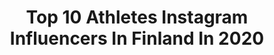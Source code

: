 ---
title: Top 10 Athletes Instagram Influencers In Finland In 2020
description: >-
  Find top athletes Instagram influencers in Finland in 2020. Most popular hashtags: #athlete #yleisurheilu #roadtoparis #season2020.
platform: Instagram
profiles:
  - username: "ilkkaherola"
    fullname: >-
      Ilkka Herola
    location: "Finland"
    followers: 6999
    engagement: 2032
    commentsToLikes: 0.037152
    avatar: "https://scontent-amt2-1.cdninstagram.com/v/t51.2885-19/s320x320/74470451_786542775099570_4609345763762241536_n.jpg?_nc_ht=scontent-amt2-1.cdninstagram.com&_nc_ohc=QdEz5J8KB6kAX-ZGmj9&oh=934d8157a1a12a078171cf5d34c6320a&oe=5EBA05C3"
    verified: false
    hashtags: "#haltiworld, #ncteamfin, #swixsport, #julboathlete"
  - username: "lottaharala"
    fullname: >-
      Lotta Harala
    location: "Finland"
    followers: 36939
    engagement: 635
    commentsToLikes: 0.037378
    avatar: "https://scontent-lhr8-1.cdninstagram.com/v/t51.2885-19/s320x320/32121767_364304070725640_5418119527579779072_n.jpg?_nc_ht=scontent-lhr8-1.cdninstagram.com&_nc_ohc=kTyjCA5LRFkAX-07NL3&oh=5250248b5a40ad5eaa2389695a474b5c&oe=5EB8A2A1"
    verified: true
    hashtags: "#hurdles, #tampereenpyrint, #nationals, #stepbystep"
  - username: "fitsher"
    fullname: >-
      Sherko ᴇʟɪᴀssi IFBB ELITE PRO
    location: "Finland"
    followers: 32457
    engagement: 252
    commentsToLikes: 0.161137
    avatar: "https://scontent-lhr8-1.cdninstagram.com/v/t51.2885-19/s320x320/91052076_504276167142680_8893096542215340032_n.jpg?_nc_ht=scontent-lhr8-1.cdninstagram.com&_nc_ohc=kiah-GkxpVUAX-ztQpS&oh=c0e57c285a9e154d5f303dfee236a1de&oe=5EBA12AD"
    verified: false
    hashtags: "#elitepro, #finland, #gohard, #noccofinland"
  - username: "juhapuhtimaki"
    fullname: >-
      Juha Puhtimäki ⚾ Urheilija
    location: "Finland"
    followers: 6861
    engagement: 1792
    commentsToLikes: 0.022762
    avatar: "https://scontent-ams4-1.cdninstagram.com/v/t51.2885-19/s320x320/83607799_475917523085064_2426541073519083520_n.jpg?_nc_ht=scontent-ams4-1.cdninstagram.com&_nc_ohc=ZMfIiyQSZDEAX8TM7el&oh=50c8c6014a025f3ccd4dcd2dca6c6392&oe=5EB7813A"
    verified: false
    hashtags: "#arvonta, #superpesis, #suomi, #fanclothing"
  - username: "pernillabockerman"
    fullname: >-
      PERNILLA FANNY MATILDA
    location: "Finland"
    followers: 199402
    engagement: 607
    commentsToLikes: 0.014309
    avatar: "https://scontent-atl3-1.cdninstagram.com/v/t51.2885-19/s320x320/62471638_3379076162118511_2980938256700407808_n.jpg?_nc_ht=scontent-atl3-1.cdninstagram.com&_nc_ohc=FnfGMsyVyG8AX9wvdLE&oh=b0c7caaaf71d88ab5ed59745aff1a7f5&oe=5EBB2569"
    verified: false
    hashtags: "#workout, #treeni, #arabiaofficial, #pappasflicka"
  - username: "reettahurske"
    fullname: >-
      Reetta Hurske
    location: "Finland"
    followers: 11527
    engagement: 1537
    commentsToLikes: 0.011973
    avatar: "https://scontent-lht6-1.cdninstagram.com/v/t51.2885-19/s320x320/87310138_1248999358632384_462882433809776640_n.jpg?_nc_ht=scontent-lht6-1.cdninstagram.com&_nc_ohc=3Dzwym9U-zQAX_isWV9&oh=6410eb7e66f57dac562dbc5e3b23b96f&oe=5EBB1A4C"
    verified: false
    hashtags: "#hurdles, #mulan, #optampere, #yleisurheilu"
  - username: "ellahj_1"
    fullname: >-
      Ella Junnila
    location: "Finland"
    followers: 6066
    engagement: 1696
    commentsToLikes: 0.010507
    avatar: "https://scontent-amt2-1.cdninstagram.com/v/t51.2885-19/s320x320/64572663_412517346000194_6983926499027976192_n.jpg?_nc_ht=scontent-amt2-1.cdninstagram.com&_nc_ohc=GRzn8iCs-aoAX-BiD1O&oh=701470f2327d5ee0153041c437cd07c5&oe=5EB9CA00"
    verified: false
    hashtags: "#munseura, #light, #urheilugaala, #talvi"
  - username: "samuelpurola"
    fullname: >-
      Samuel Purola
    location: "Finland"
    followers: 2891
    engagement: 2739
    commentsToLikes: 0.024628
    avatar: "https://scontent-bos3-1.cdninstagram.com/v/t51.2885-19/s320x320/71201111_390072511909278_7994056666213515264_n.jpg?_nc_ht=scontent-bos3-1.cdninstagram.com&_nc_ohc=GzxCmZ10u3UAX-HM8rP&oh=edd16ee8cc60354b2be6941b17b3591f&oe=5EB9A061"
    verified: false
    hashtags: "#kristiansand2019, #roadtoboras, #seasonopener, #indoorseason"
  - username: "aliisavilhelmiina"
    fullname: >-
      Aℓiiѕα M. ╳ Fitness lifestyle
    location: "Finland"
    followers: 2503
    engagement: 1770
    commentsToLikes: 0.052696
    avatar: "https://scontent-lhr8-1.cdninstagram.com/v/t51.2885-19/s320x320/88236641_2382887865335439_2921312342421536768_n.jpg?_nc_ht=scontent-lhr8-1.cdninstagram.com&_nc_ohc=UdH9gFzYJvgAX9b2ktq&oh=2ee59aca4701b77d2fb677135208a8af&oe=5EBB7883"
    verified: false
    hashtags: "#myproteinfi, #myprotein, #fuelyourambition, #myprotein"
  - username: "somejaakko"
    fullname: >-
      Sami-Jaakko Konttas
    location: "Finland"
    followers: 5651
    engagement: 1399
    commentsToLikes: 0.010490
    avatar: "https://scontent-lhr8-1.cdninstagram.com/v/t51.2885-19/s320x320/69135829_2436410953141437_1748796080318840832_n.jpg?_nc_ht=scontent-lhr8-1.cdninstagram.com&_nc_ohc=2JAu255GiUkAX-eL4JV&oh=945c22e69aca3fa92cd09bf5f44c8aad&oe=5EBB7047"
    verified: false
    hashtags: "#tattooofinstagram, #wristtattoo, #turku, #longhairgermanshepherd"
---